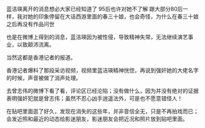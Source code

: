 蓝洁瑛离开的消息想必大家已经知道了
95后也许对她不了解
跟大部分80后一样，我对她的印象停留在大话西游里面的春三十娘，也会奇怪，为什么在春三十娘之后再没有作品问世

也是在微博上得到的消息，蓝洁瑛因为被性侵，导致精神失常，无法继续演艺事业，以致颠沛流离。

当然这都是香港记者的报道。

香港记者爆料了那段采访视频，视频里蓝洁瑛精神恍惚，再说到强奸她的大佬名字的时候，声音被做了消声处理。

去曾志伟的微博下看了看，评论区已经沦陷；没有做什么，因为并没有绝对的证据表明强奸犯就是曾志伟；虽然不忍心凶手逍遥法外，可是也不愿意错怪人！

在贴吧里面逛了好久，发现在消失的这些年，并非音信全无，只是不再拍戏而已；会发近照和最近的动态给影迷朋友，影迷朋友会把近况和照片放到贴吧里面。

